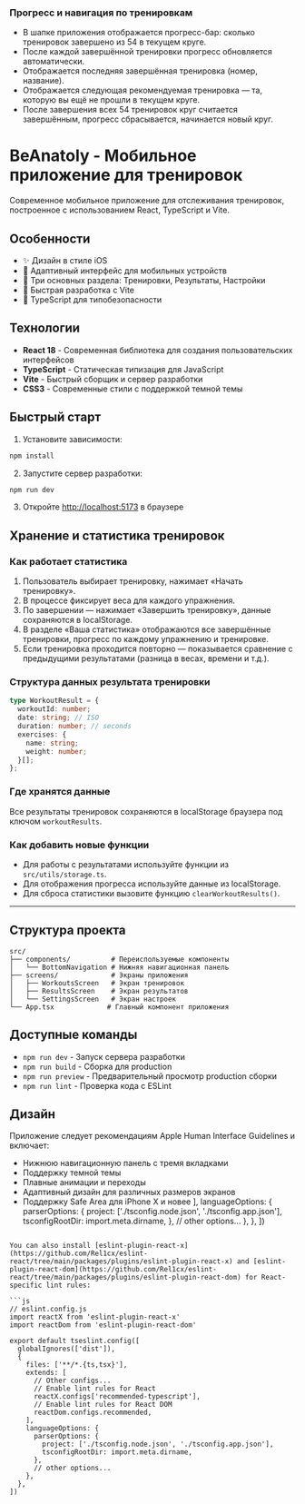 ### Прогресс и навигация по тренировкам

- В шапке приложения отображается прогресс-бар: сколько тренировок завершено из 54 в текущем круге.
- После каждой завершённой тренировки прогресс обновляется автоматически.
- Отображается последняя завершённая тренировка (номер, название).
- Отображается следующая рекомендуемая тренировка — та, которую вы ещё не прошли в текущем круге.
- После завершения всех 54 тренировок круг считается завершённым, прогресс сбрасывается, начинается новый круг.
# BeAnatoly - Мобильное приложение для тренировок

Современное мобильное приложение для отслеживания тренировок, построенное с использованием React, TypeScript и Vite.

## Особенности

- ✨ Дизайн в стиле iOS
- 📱 Адаптивный интерфейс для мобильных устройств
- 🎯 Три основных раздела: Тренировки, Результаты, Настройки
- 🚀 Быстрая разработка с Vite
- 💪 TypeScript для типобезопасности

## Технологии

- **React 18** - Современная библиотека для создания пользовательских интерфейсов
- **TypeScript** - Статическая типизация для JavaScript
- **Vite** - Быстрый сборщик и сервер разработки
- **CSS3** - Современные стили с поддержкой темной темы

## Быстрый старт

1. Установите зависимости:
```bash
npm install
```

2. Запустите сервер разработки:
```bash
npm run dev
```

3. Откройте [http://localhost:5173](http://localhost:5173) в браузере


## Хранение и статистика тренировок

### Как работает статистика

1. Пользователь выбирает тренировку, нажимает «Начать тренировку».
2. В процессе фиксирует веса для каждого упражнения.
3. По завершении — нажимает «Завершить тренировку», данные сохраняются в localStorage.
4. В разделе «Ваша статистика» отображаются все завершённые тренировки, прогресс по каждому упражнению и тренировке.
5. Если тренировка проходится повторно — показывается сравнение с предыдущими результатами (разница в весах, времени и т.д.).

### Структура данных результата тренировки

```ts
type WorkoutResult = {
  workoutId: number;
  date: string; // ISO
  duration: number; // seconds
  exercises: {
    name: string;
    weight: number;
  }[];
};
```

### Где хранятся данные

Все результаты тренировок сохраняются в localStorage браузера под ключом `workoutResults`.

### Как добавить новые функции

- Для работы с результатами используйте функции из `src/utils/storage.ts`.
- Для отображения прогресса используйте данные из localStorage.
- Для сброса статистики вызовите функцию `clearWorkoutResults()`.

---
## Структура проекта

```
src/
├── components/          # Переиспользуемые компоненты
│   └── BottomNavigation # Нижняя навигационная панель
├── screens/             # Экраны приложения
│   ├── WorkoutsScreen   # Экран тренировок
│   ├── ResultsScreen    # Экран результатов
│   └── SettingsScreen   # Экран настроек
└── App.tsx             # Главный компонент приложения
```

## Доступные команды

- `npm run dev` - Запуск сервера разработки
- `npm run build` - Сборка для production
- `npm run preview` - Предварительный просмотр production сборки
- `npm run lint` - Проверка кода с ESLint

## Дизайн

Приложение следует рекомендациям Apple Human Interface Guidelines и включает:

- Нижнюю навигационную панель с тремя вкладками
- Поддержку темной темы
- Плавные анимации и переходы
- Адаптивный дизайн для различных размеров экранов
- Поддержку Safe Area для iPhone X и новее
    ],
    languageOptions: {
      parserOptions: {
        project: ['./tsconfig.node.json', './tsconfig.app.json'],
        tsconfigRootDir: import.meta.dirname,
      },
      // other options...
    },
  },
])
```

You can also install [eslint-plugin-react-x](https://github.com/Rel1cx/eslint-react/tree/main/packages/plugins/eslint-plugin-react-x) and [eslint-plugin-react-dom](https://github.com/Rel1cx/eslint-react/tree/main/packages/plugins/eslint-plugin-react-dom) for React-specific lint rules:

```js
// eslint.config.js
import reactX from 'eslint-plugin-react-x'
import reactDom from 'eslint-plugin-react-dom'

export default tseslint.config([
  globalIgnores(['dist']),
  {
    files: ['**/*.{ts,tsx}'],
    extends: [
      // Other configs...
      // Enable lint rules for React
      reactX.configs['recommended-typescript'],
      // Enable lint rules for React DOM
      reactDom.configs.recommended,
    ],
    languageOptions: {
      parserOptions: {
        project: ['./tsconfig.node.json', './tsconfig.app.json'],
        tsconfigRootDir: import.meta.dirname,
      },
      // other options...
    },
  },
])
```
